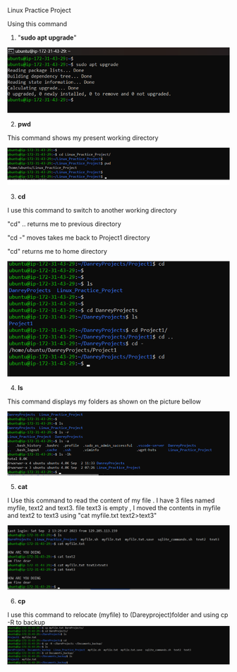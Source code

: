 Linux Practice Project

Using this command  
 1.    "**sudo apt upgrade**" 

![Alt text](images/1.png)


2. **pwd**

This command shows my present working directory 

![Alt text](images/2.png)




3. **cd** 

I use this command to switch to another working directory 

"cd" ..   returns me to previous directory 

"cd -"    moves takes me back to Project1 directory 

"cd"  returns me to home directory 


![Alt text](images/3.png)



4. **ls**

This command displays my folders as shown on the picture bellow 

![Alt text](images/4.png)




5.  **cat**

I Use this command to read the content of my file . I have 3 files named myfile, text2 and text3. 
file text3 is empty , I moved the contents in myfile and text2 to text3 using  "cat myfile.txt text2>text3"



![Alt text](5.png)


6. **cp**

I use this command to relocate (myfile) to (Dareyproject)folder and using cp -R to backup 
![Alt text](6.png)